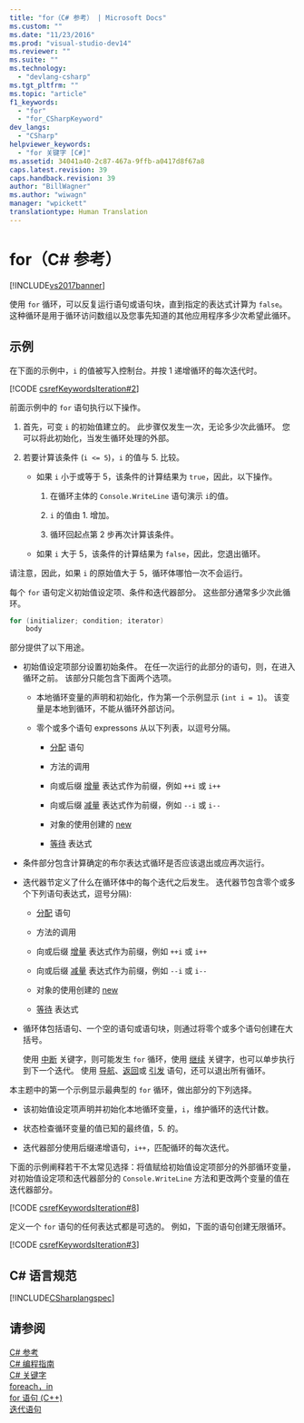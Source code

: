 ```yaml
---
title: "for（C# 参考） | Microsoft Docs"
ms.custom: ""
ms.date: "11/23/2016"
ms.prod: "visual-studio-dev14"
ms.reviewer: ""
ms.suite: ""
ms.technology: 
  - "devlang-csharp"
ms.tgt_pltfrm: ""
ms.topic: "article"
f1_keywords: 
  - "for"
  - "for_CSharpKeyword"
dev_langs: 
  - "CSharp"
helpviewer_keywords: 
  - "for 关键字 [C#]"
ms.assetid: 34041a40-2c87-467a-9ffb-a0417d8f67a8
caps.latest.revision: 39
caps.handback.revision: 39
author: "BillWagner"
ms.author: "wiwagn"
manager: "wpickett"
translationtype: Human Translation
---
```

# for（C# 参考）
[!INCLUDE[vs2017banner](../../../csharp/includes/vs2017banner.md)]

使用 `for` 循环，可以反复运行语句或语句块，直到指定的表达式计算为 `false`。  这种循环是用于循环访问数组以及您事先知道的其他应用程序多少次希望此循环。  
  
## 示例  
 在下面的示例中，`i` 的值被写入控制台。并按 1 递增循环的每次迭代时。  
  
 [!CODE [csrefKeywordsIteration#2](../CodeSnippet/VS_Snippets_VBCSharp/csrefKeywordsIteration#2)]  
  
 前面示例中的 `for` 语句执行以下操作。  
  
1.  首先，可变 `i` 的初始值建立的。  此步骤仅发生一次，无论多少次此循环。  您可以将此初始化，当发生循环处理的外部。  
  
2.  若要计算该条件 \(`i <= 5`\)，`i` 的值与 5. 比较。  
  
    -   如果 `i` 小于或等于 5，该条件的计算结果为 `true`，因此，以下操作。  
  
        1.  在循环主体的 `Console.WriteLine` 语句演示 `i`的值。  
  
        2.  `i` 的值由 1. 增加。  
  
        3.  循环回起点第 2 步再次计算该条件。  
  
    -   如果 `i` 大于 5，该条件的计算结果为 `false`，因此，您退出循环。  
  
 请注意，因此，如果 `i` 的原始值大于 5，循环体哪怕一次不会运行。  
  
 每个 `for` 语句定义初始值设定项、条件和迭代器部分。  这些部分通常多少次此循环。  
  
```c#  
for (initializer; condition; iterator)  
    body  
```  
  
 部分提供了以下用途。  
  
-   初始值设定项部分设置初始条件。  在任一次运行的此部分的语句，则，在进入循环之前。  该部分只能包含下面两个选项。  
  
    -   本地循环变量的声明和初始化，作为第一个示例显示 \(`int i = 1`\)。  该变量是本地到循环，不能从循环外部访问。  
  
    -   零个或多个语句 expressons 从以下列表，以逗号分隔。  
  
        -   [分配](../../../csharp/language-reference/operators/assignment-operator.md) 语句  
  
        -   方法的调用  
  
        -   向或后缀 [增量](../../../csharp/language-reference/operators/increment-operator.md) 表达式作为前缀，例如 `++i` 或 `i++`  
  
        -   向或后缀 [减量](../../../csharp/language-reference/operators/decrement-operator.md) 表达式作为前缀，例如 `--i` 或 `i--`  
  
        -   对象的使用创建的 [new](../../../csharp/language-reference/keywords/new-operator.md)  
  
        -   [等待](../../../csharp/language-reference/keywords/await.md) 表达式  
  
-   条件部分包含计算确定的布尔表达式循环是否应该退出或应再次运行。  
  
-   迭代器节定义了什么在循环体中的每个迭代之后发生。  迭代器节包含零个或多个下列语句表达式，逗号分隔\):  
  
    -   [分配](../../../csharp/language-reference/operators/assignment-operator.md) 语句  
  
    -   方法的调用  
  
    -   向或后缀 [增量](../../../csharp/language-reference/operators/increment-operator.md) 表达式作为前缀，例如 `++i` 或 `i++`  
  
    -   向或后缀 [减量](../../../csharp/language-reference/operators/decrement-operator.md) 表达式作为前缀，例如 `--i` 或 `i--`  
  
    -   对象的使用创建的 [new](../../../csharp/language-reference/keywords/new-operator.md)  
  
    -   [等待](../../../csharp/language-reference/keywords/await.md) 表达式  
  
-   循环体包括语句、一个空的语句或语句块，则通过将零个或多个语句创建在大括号。  
  
     使用 [中断](../../../csharp/language-reference/keywords/break.md) 关键字，则可能发生 `for` 循环，使用 [继续](../../../csharp/language-reference/keywords/continue.md) 关键字，也可以单步执行到下一个迭代。  使用 [导航](../../../csharp/language-reference/keywords/goto.md)、[返回](../../../csharp/language-reference/keywords/return.md)或 [引发](../../../csharp/language-reference/keywords/throw.md) 语句，还可以退出所有循环。  
  
 本主题中的第一个示例显示最典型的 `for` 循环，做出部分的下列选择。  
  
-   该初始值设定项声明并初始化本地循环变量，`i`，维护循环的迭代计数。  
  
-   状态检查循环变量的值已知的最终值，5. 的。  
  
-   迭代器部分使用后缀递增语句，`i++`，匹配循环的每次迭代。  
  
 下面的示例阐释若干不太常见选择：将值赋给初始值设定项部分的外部循环变量，对初始值设定项和迭代器部分的 `Console.WriteLine` 方法和更改两个变量的值在迭代器部分。  
  
 [!CODE [csrefKeywordsIteration#8](../CodeSnippet/VS_Snippets_VBCSharp/csrefKeywordsIteration#8)]  
  
 定义一个 `for` 语句的任何表达式都是可选的。  例如，下面的语句创建无限循环。  
  
 [!CODE [csrefKeywordsIteration#3](../CodeSnippet/VS_Snippets_VBCSharp/csrefKeywordsIteration#3)]  
  
## C\# 语言规范  
 [!INCLUDE[CSharplangspec](../../../csharp/language-reference/keywords/includes/csharplangspec_md.md)]  
  
## 请参阅  
 [C\# 参考](../../../csharp/language-reference/index.md)   
 [C\# 编程指南](../../../csharp/programming-guide/index.md)   
 [C\# 关键字](../../../csharp/language-reference/keywords/index.md)   
 [foreach，in](../../../csharp/language-reference/keywords/foreach-in.md)   
 [for 语句 \(C\+\+\)](/visual-cpp/cpp/for-statement-cpp)   
 [迭代语句](../../../csharp/language-reference/keywords/iteration-statements.md)